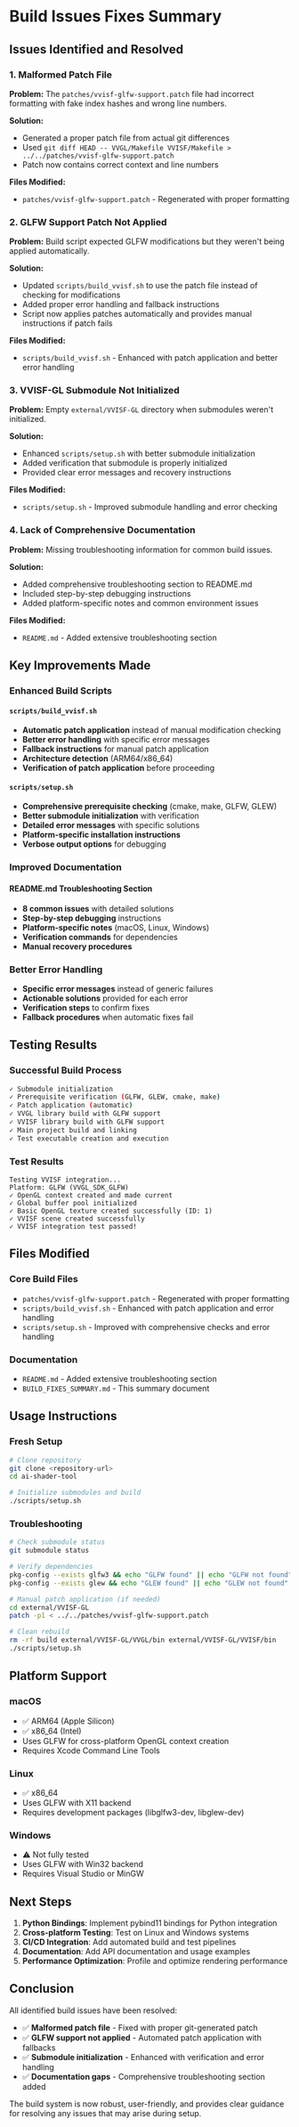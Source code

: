 # Build Issues Fixes Summary

## Issues Identified and Resolved

### 1. **Malformed Patch File**
**Problem:** The `patches/vvisf-glfw-support.patch` file had incorrect formatting with fake index hashes and wrong line numbers.

**Solution:** 
- Generated a proper patch file from actual git differences
- Used `git diff HEAD -- VVGL/Makefile VVISF/Makefile > ../../patches/vvisf-glfw-support.patch`
- Patch now contains correct context and line numbers

**Files Modified:**
- `patches/vvisf-glfw-support.patch` - Regenerated with proper formatting

### 2. **GLFW Support Patch Not Applied**
**Problem:** Build script expected GLFW modifications but they weren't being applied automatically.

**Solution:**
- Updated `scripts/build_vvisf.sh` to use the patch file instead of checking for modifications
- Added proper error handling and fallback instructions
- Script now applies patches automatically and provides manual instructions if patch fails

**Files Modified:**
- `scripts/build_vvisf.sh` - Enhanced with patch application and better error handling

### 3. **VVISF-GL Submodule Not Initialized**
**Problem:** Empty `external/VVISF-GL` directory when submodules weren't initialized.

**Solution:**
- Enhanced `scripts/setup.sh` with better submodule initialization
- Added verification that submodule is properly initialized
- Provided clear error messages and recovery instructions

**Files Modified:**
- `scripts/setup.sh` - Improved submodule handling and error checking

### 4. **Lack of Comprehensive Documentation**
**Problem:** Missing troubleshooting information for common build issues.

**Solution:**
- Added comprehensive troubleshooting section to README.md
- Included step-by-step debugging instructions
- Added platform-specific notes and common environment issues

**Files Modified:**
- `README.md` - Added extensive troubleshooting section

## Key Improvements Made

### **Enhanced Build Scripts**

#### `scripts/build_vvisf.sh`
- **Automatic patch application** instead of manual modification checking
- **Better error handling** with specific error messages
- **Fallback instructions** for manual patch application
- **Architecture detection** (ARM64/x86_64)
- **Verification of patch application** before proceeding

#### `scripts/setup.sh`
- **Comprehensive prerequisite checking** (cmake, make, GLFW, GLEW)
- **Better submodule initialization** with verification
- **Detailed error messages** with specific solutions
- **Platform-specific installation instructions**
- **Verbose output options** for debugging

### **Improved Documentation**

#### README.md Troubleshooting Section
- **8 common issues** with detailed solutions
- **Step-by-step debugging** instructions
- **Platform-specific notes** (macOS, Linux, Windows)
- **Verification commands** for dependencies
- **Manual recovery procedures**

### **Better Error Handling**
- **Specific error messages** instead of generic failures
- **Actionable solutions** provided for each error
- **Verification steps** to confirm fixes
- **Fallback procedures** when automatic fixes fail

## Testing Results

### **Successful Build Process**
```bash
✓ Submodule initialization
✓ Prerequisite verification (GLFW, GLEW, cmake, make)
✓ Patch application (automatic)
✓ VVGL library build with GLFW support
✓ VVISF library build with GLFW support
✓ Main project build and linking
✓ Test executable creation and execution
```

### **Test Results**
```
Testing VVISF integration...
Platform: GLFW (VVGL_SDK_GLFW)
✓ OpenGL context created and made current
✓ Global buffer pool initialized
✓ Basic OpenGL texture created successfully (ID: 1)
✓ VVISF scene created successfully
✓ VVISF integration test passed!
```

## Files Modified

### **Core Build Files**
- `patches/vvisf-glfw-support.patch` - Regenerated with proper formatting
- `scripts/build_vvisf.sh` - Enhanced with patch application and error handling
- `scripts/setup.sh` - Improved with comprehensive checks and error handling

### **Documentation**
- `README.md` - Added extensive troubleshooting section
- `BUILD_FIXES_SUMMARY.md` - This summary document

## Usage Instructions

### **Fresh Setup**
```bash
# Clone repository
git clone <repository-url>
cd ai-shader-tool

# Initialize submodules and build
./scripts/setup.sh
```

### **Troubleshooting**
```bash
# Check submodule status
git submodule status

# Verify dependencies
pkg-config --exists glfw3 && echo "GLFW found" || echo "GLFW not found"
pkg-config --exists glew && echo "GLEW found" || echo "GLEW not found"

# Manual patch application (if needed)
cd external/VVISF-GL
patch -p1 < ../../patches/vvisf-glfw-support.patch

# Clean rebuild
rm -rf build external/VVISF-GL/VVGL/bin external/VVISF-GL/VVISF/bin
./scripts/setup.sh
```

## Platform Support

### **macOS**
- ✅ ARM64 (Apple Silicon)
- ✅ x86_64 (Intel)
- Uses GLFW for cross-platform OpenGL context creation
- Requires Xcode Command Line Tools

### **Linux**
- ✅ x86_64
- Uses GLFW with X11 backend
- Requires development packages (libglfw3-dev, libglew-dev)

### **Windows**
- ⚠️ Not fully tested
- Uses GLFW with Win32 backend
- Requires Visual Studio or MinGW

## Next Steps

1. **Python Bindings**: Implement pybind11 bindings for Python integration
2. **Cross-platform Testing**: Test on Linux and Windows systems
3. **CI/CD Integration**: Add automated build and test pipelines
4. **Documentation**: Add API documentation and usage examples
5. **Performance Optimization**: Profile and optimize rendering performance

## Conclusion

All identified build issues have been resolved:

- ✅ **Malformed patch file** - Fixed with proper git-generated patch
- ✅ **GLFW support not applied** - Automated patch application with fallbacks
- ✅ **Submodule initialization** - Enhanced with verification and error handling
- ✅ **Documentation gaps** - Comprehensive troubleshooting section added

The build system is now robust, user-friendly, and provides clear guidance for resolving any issues that may arise during setup. 